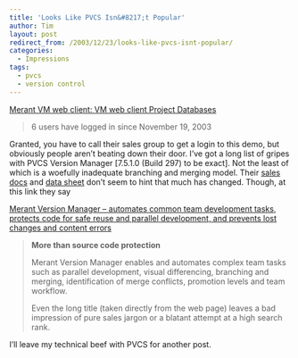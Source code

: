 ```yaml
---
title: 'Looks Like PVCS Isn&#8217;t Popular'
author: Tim
layout: post
redirect_from: /2003/12/23/looks-like-pvcs-isnt-popular/
categories:
  - Impressions
tags:
  - pvcs
  - version control
---
```

[Merant VM web client: VM web client Project Databases][1]

> 6 users have logged in since November 19, 2003

Granted, you have to call their sales group to get a login to this demo, but obviously people aren&#8217;t beating down their door. I&#8217;ve got a long list of gripes with PVCS Version Manager [7.5.1.0 (Build 297) to be exact]. Not the least of which is a woefully inadequate branching and merging model. Their [sales docs][2] and [data sheet][2] don&#8217;t seem to hint that much has changed. Though, at this link they say

[Merant Version Manager &#8211; automates common team development tasks, protects code for safe reuse and parallel development, and prevents lost changes and content errors][3]

> **More than source code protection**
>
> Merant Version Manager enables and automates complex team tasks such as parallel development, visual differencing, branching and merging, identification of merge conflicts, promotion levels and team workflow.</p>
Even the long title (taken directly from the web page) leaves a bad impression of pure sales jargon or a blatant attempt at a high search rank.

I&#8217;ll leave my technical beef with PVCS for another post.

 [1]: http://prodemo.merant.com/vminet.html "Merant VM web client: VM web client Project Databases"
 [2]: http://www.merant.com/Products/ECM/VM/releasehighlights1.asp
 [3]: http://www.merant.com/Products/ECM/vm/home.asp "Merant Version Manager - automates common team development tasks, protects code for safe reuse and parallel development, and prevents lost changes and content errors"
